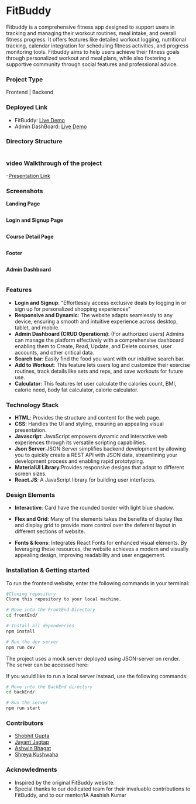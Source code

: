 # FitBuddy

Fitbuddy is a comprehensive fitness app designed to support users in tracking and managing their workout routines, meal intake, and overall fitness progress. It offers features like detailed workout logging, nutritional tracking, calendar integration for scheduling fitness activities, and progress monitoring tools. Fitbuddy aims to help users achieve their fitness goals through personalized workout and meal plans, while also fostering a supportive community through social features and professional advice.

### Project Type

Frontend | Backend

### Deployed Link

- FitBuddy: [Live Demo](https://edu-school-k4id.vercel.app/)
- Admin DashBoard: [Live Demo](https://edu-school-ka3k.vercel.app/)

### Directory Structure

<img src="./FrontEnd/src/assets/Directory.PNG" alt="">

### video Walkthrough of the project

-[Presentation Link](https://www.youtube.com/watch?v=mR6HSHg8n68)

### Screenshots

**Landing Page**

<img src="./FrontEnd/src/assets/Landing Page.PNG" alt="">

**Login and Signup Page**

<img src="./FrontEnd/src/assets/Login.PNG" alt="">

**Course Detail Page**

<img src="./FrontEnd/src/assets/Courses.PNG" alt="">

**Footer**

<img src="./FrontEnd/src/assets/Footer.PNG" alt="">

**Admin Dashboard**

<img src="./FrontEnd/src/assets/Admin.PNG" alt="">

### Features

- **Login and Signup**: "Effortlessly access exclusive deals by logging in or sign up for personalized shopping experiences"
- **Responsive and Dynamic**: The website adapts seamlessly to any device, ensuring a smooth and intuitive experience across desktop, tablet, and mobile.
- **Admin Dashboard (CRUD Operations)**: (For authorized users) Admins can manage the platform effectively with a comprehensive dashboard enabling them to Create, Read, Update, and Delete courses, user accounts, and 
   other critical data.
- **Search bar**: Easily find the food you want with our intuitive search bar.
- **Add to Workout**: This feature lets users log and customize their exercise routines, track details like sets and reps, and save workouts for future use.
- **Calculator**: This features let user calculate the calories count, BMI, calorie need, body fat calculator, calorie calculator.

 ### Technology Stack

- **HTML**: Provides the structure and content for the web page.
- **CSS**: Handles the UI and styling, ensuring an appealing visual presentation.
- **Javascript**: JavaScript empowers dynamic and interactive web experiences through its versatile scripting capabilities.
- **Json Server**:JSON Server simplifies backend development by allowing you to quickly create a REST API with JSON data, streamlining your development process and enabling rapid prototyping.
- **MaterialUI Library**:Provides responsive designs that adapt to different screen sizes.
- **React.JS**: A JavaScript library for building user interfaces.

### Design Elements

- **Interactive**: Card have the rounded border with light blue shadow.

- **Flex and Grid**: Many of the elements takes the benefits of display flex and display grid to provide more control over the deferent layout in different sections of website.

- **Fonts & Icons**: Integrates React Fonts for enhanced visual elements. By leveraging these resources, the website achieves a modern and visually appealing design, improving readability and user engagement.

### Installation & Getting started

To run the frontend website, enter the following commands in your terminal:

```bash
#Cloning repository
Clone this repository to your local machine.

# Move into the FrontEnd Directory
cd frontEnd/

# Install all dependencies
npm install

# Run the dev server
npm run dev
```

The project uses a mock server deployed using JSON-server on render. The server can be accessed here: 

If you would like to run a local server instead, use the following commands:

```bash
# Move into the BackEnd directory
cd backEnd/

# Run the server
npm run start
```
### Contributors

- [Shobhit Gupta](https://github.com/shobhit9742)
- [Jayant Jagtap](https://github.com/jayantjagtap001)
- [Ashwin Bhagat](https://github.com/asbhagat2020)
- [Shreya Kushwaha](https://github.com/shreya-kushwaha40)

### Acknowledments

- Inspired by the original FitBuddy website.
- Special thanks to our dedicated team for their invaluable contributions to FitBuddy, and to our mentor/IA Aashish Kumar

